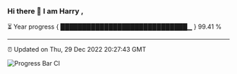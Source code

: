 ### Hi there 👋 I am Harry , 

⏳ Year progress { █████████████████████████████▁ } 99.41 %

---

⏰ Updated on Thu, 29 Dec 2022 20:27:43 GMT

![Progress Bar CI](https://github.com/duykhang68/duykhang68/workflows/Progress%20Bar%20CI/badge.svg)
